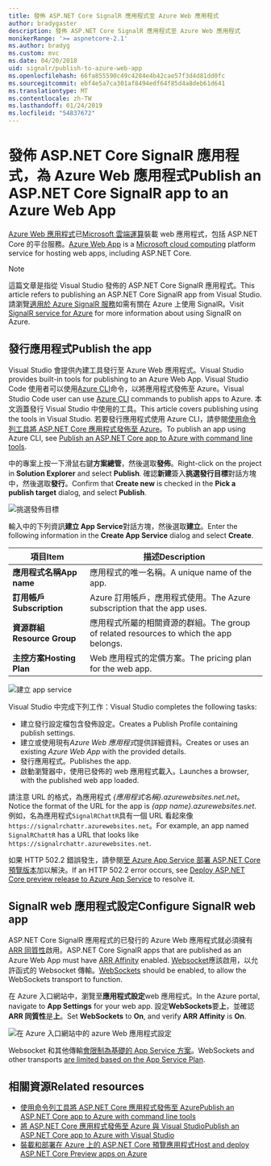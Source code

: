 ```yaml
---
title: 發佈 ASP.NET Core SignalR 應用程式至 Azure Web 應用程式
author: bradygaster
description: 發佈 ASP.NET Core SignalR 應用程式至 Azure Web 應用程式
monikerRange: '>= aspnetcore-2.1'
ms.author: bradyg
ms.custom: mvc
ms.date: 04/20/2018
uid: signalr/publish-to-azure-web-app
ms.openlocfilehash: 66fa855590c49c4284e4b42cae57f3d4d81dd0fc
ms.sourcegitcommit: ebf4e5a7ca301af8494edf64f85d4a8deb61d641
ms.translationtype: MT
ms.contentlocale: zh-TW
ms.lasthandoff: 01/24/2019
ms.locfileid: "54837672"
---
```

# <a name="publish-an-aspnet-core-signalr-app-to-an-azure-web-app"></a><span data-ttu-id="c0199-103">發佈 ASP.NET Core SignalR 應用程式，為 Azure Web 應用程式</span><span class="sxs-lookup"><span data-stu-id="c0199-103">Publish an ASP.NET Core SignalR app to an Azure Web App</span></span>

<span data-ttu-id="c0199-104">[Azure Web 應用程式](/azure/app-service/app-service-web-overview)已[Microsoft 雲端運算](https://azure.microsoft.com/)裝載 web 應用程式，包括 ASP.NET Core 的平台服務。</span><span class="sxs-lookup"><span data-stu-id="c0199-104">[Azure Web App](/azure/app-service/app-service-web-overview) is a [Microsoft cloud computing](https://azure.microsoft.com/) platform service for hosting web apps, including ASP.NET Core.</span></span>

> [!NOTE]
> <span data-ttu-id="c0199-105">這篇文章是指從 Visual Studio 發佈的 ASP.NET Core SignalR 應用程式。</span><span class="sxs-lookup"><span data-stu-id="c0199-105">This article refers to publishing an ASP.NET Core SignalR app from Visual Studio.</span></span> <span data-ttu-id="c0199-106">請瀏覽[適用於 Azure SignalR 服務](https://azure.microsoft.com/en-gb/services/signalr-service?)如需有關在 Azure 上使用 SignalR。</span><span class="sxs-lookup"><span data-stu-id="c0199-106">Visit [SignalR service for Azure](https://azure.microsoft.com/en-gb/services/signalr-service?) for more information about using SignalR on Azure.</span></span>

## <a name="publish-the-app"></a><span data-ttu-id="c0199-107">發行應用程式</span><span class="sxs-lookup"><span data-stu-id="c0199-107">Publish the app</span></span>

<span data-ttu-id="c0199-108">Visual Studio 會提供內建工具發行至 Azure Web 應用程式。</span><span class="sxs-lookup"><span data-stu-id="c0199-108">Visual Studio provides built-in tools for publishing to an Azure Web App.</span></span> <span data-ttu-id="c0199-109">Visual Studio Code 使用者可以使用[Azure CLI](/cli/azure)命令，以將應用程式發佈至 Azure。</span><span class="sxs-lookup"><span data-stu-id="c0199-109">Visual Studio Code user can use [Azure CLI](/cli/azure) commands to publish apps to Azure.</span></span> <span data-ttu-id="c0199-110">本文涵蓋發行 Visual Studio 中使用的工具。</span><span class="sxs-lookup"><span data-stu-id="c0199-110">This article covers publishing using the tools in Visual Studio.</span></span> <span data-ttu-id="c0199-111">若要發行應用程式使用 Azure CLI，請參閱[使用命令列工具將 ASP.NET Core 應用程式發佈至 Azure](/azure/app-service/app-service-web-get-started-dotnet)。</span><span class="sxs-lookup"><span data-stu-id="c0199-111">To publish an app using Azure CLI, see [Publish an ASP.NET Core app to Azure with command line tools](/azure/app-service/app-service-web-get-started-dotnet).</span></span>

<span data-ttu-id="c0199-112">中的專案上按一下滑鼠右鍵**方案總管**，然後選取**發佈**。</span><span class="sxs-lookup"><span data-stu-id="c0199-112">Right-click on the project in **Solution Explorer** and select **Publish**.</span></span> <span data-ttu-id="c0199-113">確認**新建**簽入**挑選發行目標**對話方塊中，然後選取**發行**。</span><span class="sxs-lookup"><span data-stu-id="c0199-113">Confirm that **Create new** is checked in the **Pick a publish target** dialog, and select **Publish**.</span></span>

![挑選發佈目標](publish-to-azure-web-app/_static/pick-publish-target-dialog.png)

<span data-ttu-id="c0199-115">輸入中的下列資訊**建立 App Service**對話方塊，然後選取**建立**。</span><span class="sxs-lookup"><span data-stu-id="c0199-115">Enter the following information in the **Create App Service** dialog and select **Create**.</span></span>

| <span data-ttu-id="c0199-116">項目</span><span class="sxs-lookup"><span data-stu-id="c0199-116">Item</span></span> | <span data-ttu-id="c0199-117">描述</span><span class="sxs-lookup"><span data-stu-id="c0199-117">Description</span></span> |
| ---- | ----------- |
| <span data-ttu-id="c0199-118">**應用程式名稱**</span><span class="sxs-lookup"><span data-stu-id="c0199-118">**App name**</span></span> | <span data-ttu-id="c0199-119">應用程式的唯一名稱。</span><span class="sxs-lookup"><span data-stu-id="c0199-119">A unique name of the app.</span></span> |
| <span data-ttu-id="c0199-120">**訂用帳戶**</span><span class="sxs-lookup"><span data-stu-id="c0199-120">**Subscription**</span></span> | <span data-ttu-id="c0199-121">Azure 訂用帳戶，應用程式使用。</span><span class="sxs-lookup"><span data-stu-id="c0199-121">The Azure subscription that the app uses.</span></span> |
| <span data-ttu-id="c0199-122">**資源群組**</span><span class="sxs-lookup"><span data-stu-id="c0199-122">**Resource Group**</span></span> | <span data-ttu-id="c0199-123">應用程式所屬的相關資源的群組。</span><span class="sxs-lookup"><span data-stu-id="c0199-123">The group of related resources to which the app belongs.</span></span>  |
| <span data-ttu-id="c0199-124">**主控方案**</span><span class="sxs-lookup"><span data-stu-id="c0199-124">**Hosting Plan**</span></span> | <span data-ttu-id="c0199-125">Web 應用程式的定價方案。</span><span class="sxs-lookup"><span data-stu-id="c0199-125">The pricing plan for the web app.</span></span> |

![建立 app service](publish-to-azure-web-app/_static/create-app-service-dialog.png)

<span data-ttu-id="c0199-127">Visual Studio 中完成下列工作：</span><span class="sxs-lookup"><span data-stu-id="c0199-127">Visual Studio completes the following tasks:</span></span>

* <span data-ttu-id="c0199-128">建立發行設定檔包含發佈設定。</span><span class="sxs-lookup"><span data-stu-id="c0199-128">Creates a Publish Profile containing publish settings.</span></span>
* <span data-ttu-id="c0199-129">建立或使用現有*Azure Web 應用程式*提供詳細資料。</span><span class="sxs-lookup"><span data-stu-id="c0199-129">Creates or uses an existing *Azure Web App* with the provided details.</span></span>
* <span data-ttu-id="c0199-130">發行應用程式。</span><span class="sxs-lookup"><span data-stu-id="c0199-130">Publishes the app.</span></span>
* <span data-ttu-id="c0199-131">啟動瀏覽器中，使用已發佈的 web 應用程式載入。</span><span class="sxs-lookup"><span data-stu-id="c0199-131">Launches a browser, with the published web app loaded.</span></span>

<span data-ttu-id="c0199-132">請注意 URL 的格式，為應用程式 *{應用程式名稱}.azurewebsites.net.net*。</span><span class="sxs-lookup"><span data-stu-id="c0199-132">Notice the format of the URL for the app is *{app name}.azurewebsites.net*.</span></span> <span data-ttu-id="c0199-133">例如，名為應用程式`SignalRChattR`具有一個 URL 看起來像 `https://signalrchattr.azurewebsites.net`。</span><span class="sxs-lookup"><span data-stu-id="c0199-133">For example, an app named `SignalRChattR` has a URL that looks like `https://signalrchattr.azurewebsites.net`.</span></span>

<span data-ttu-id="c0199-134">如果 HTTP 502.2 錯誤發生，請參閱[至 Azure App Service 部署 ASP.NET Core 預覽版本](xref:host-and-deploy/azure-apps/index)加以解決。</span><span class="sxs-lookup"><span data-stu-id="c0199-134">If an HTTP 502.2 error occurs, see [Deploy ASP.NET Core preview release to Azure App Service](xref:host-and-deploy/azure-apps/index) to resolve it.</span></span>

## <a name="configure-signalr-web-app"></a><span data-ttu-id="c0199-135">SignalR web 應用程式設定</span><span class="sxs-lookup"><span data-stu-id="c0199-135">Configure SignalR web app</span></span>

<span data-ttu-id="c0199-136">ASP.NET Core SignalR 應用程式的已發行的 Azure Web 應用程式就必須擁有[ARR 同質性](https://en.wikipedia.org/wiki/Application_Request_Routing)啟用。</span><span class="sxs-lookup"><span data-stu-id="c0199-136">ASP.NET Core SignalR apps that are published as an Azure Web App must have [ARR Affinity](https://en.wikipedia.org/wiki/Application_Request_Routing) enabled.</span></span> <span data-ttu-id="c0199-137">[Websocket](xref:fundamentals/websockets)應該啟用，以允許函式的 Websocket 傳輸。</span><span class="sxs-lookup"><span data-stu-id="c0199-137">[WebSockets](xref:fundamentals/websockets) should be enabled, to allow the WebSockets transport to function.</span></span>

<span data-ttu-id="c0199-138">在 Azure 入口網站中，瀏覽至**應用程式設定**web 應用程式。</span><span class="sxs-lookup"><span data-stu-id="c0199-138">In the Azure portal, navigate to **App Settings** for your web app.</span></span> <span data-ttu-id="c0199-139">設定**WebSockets**要**上**，並確認**ARR 同質性**是**上**。</span><span class="sxs-lookup"><span data-stu-id="c0199-139">Set **WebSockets** to **On**, and verify **ARR Affinity** is **On**.</span></span>

![在 Azure 入口網站中的 azure Web 應用程式設定](publish-to-azure-web-app/_static/azure-web-app-settings.png)

 <span data-ttu-id="c0199-141">Websocket 和其他傳輸[會限制為基礎的 App Service 方案](/azure/azure-subscription-service-limits#app-service-limits)。</span><span class="sxs-lookup"><span data-stu-id="c0199-141">WebSockets and other transports [are limited based on the App Service Plan](/azure/azure-subscription-service-limits#app-service-limits).</span></span>

## <a name="related-resources"></a><span data-ttu-id="c0199-142">相關資源</span><span class="sxs-lookup"><span data-stu-id="c0199-142">Related resources</span></span>

* [<span data-ttu-id="c0199-143">使用命令列工具將 ASP.NET Core 應用程式發佈至 Azure</span><span class="sxs-lookup"><span data-stu-id="c0199-143">Publish an ASP.NET Core app to Azure with command line tools</span></span>](/azure/app-service/app-service-web-get-started-dotnet)
* [<span data-ttu-id="c0199-144">將 ASP.NET Core 應用程式發佈至 Azure 與 Visual Studio</span><span class="sxs-lookup"><span data-stu-id="c0199-144">Publish an ASP.NET Core app to Azure with Visual Studio</span></span>](xref:tutorials/publish-to-azure-webapp-using-vs)
* [<span data-ttu-id="c0199-145">裝載和部署在 Azure 上的 ASP.NET Core 預覽應用程式</span><span class="sxs-lookup"><span data-stu-id="c0199-145">Host and deploy ASP.NET Core Preview apps on Azure</span></span>](xref:host-and-deploy/azure-apps/index#deploy-aspnet-core-preview-release-to-azure-app-service)
